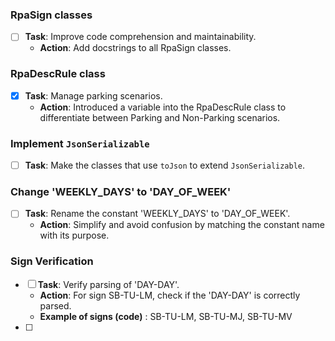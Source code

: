 ### RpaSign classes

- [ ] **Task**: Improve code comprehension and maintainability.
    - **Action**: Add docstrings to all RpaSign classes.

### RpaDescRule class

- [X] **Task**: Manage parking scenarios.
    - **Action**: Introduced a variable into the RpaDescRule class to differentiate between Parking and Non-Parking
      scenarios.

### Implement `JsonSerializable`

- [ ] **Task**: Make the classes that use `toJson` to extend `JsonSerializable`.

### Change 'WEEKLY_DAYS' to 'DAY_OF_WEEK'

- [ ] **Task**: Rename the constant 'WEEKLY_DAYS' to 'DAY_OF_WEEK'.
  - **Action**: Simplify and avoid confusion by matching the constant name with its purpose.

### Sign Verification

- [ ] **Task**: Verify parsing of 'DAY-DAY'.
    - **Action**: For sign SB-TU-LM, check if the 'DAY-DAY' is correctly parsed.
    - **Example of signs (code)** : SB-TU-LM, SB-TU-MJ, SB-TU-MV
- [ ] 
